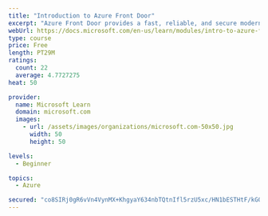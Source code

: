 ```yaml
---
title: "Introduction to Azure Front Door"
excerpt: "Azure Front Door provides a fast, reliable, and secure modern cloud content delivery network, integrated with intelligent threat protection."
webUrl: https://docs.microsoft.com/en-us/learn/modules/intro-to-azure-front-door/
type: course
price: Free
length: PT29M
ratings:
  count: 22
  average: 4.7727275
heat: 50

provider:
  name: Microsoft Learn
  domain: microsoft.com
  images:
    - url: /assets/images/organizations/microsoft.com-50x50.jpg
      width: 50
      height: 50

levels:
  - Beginner

topics:
  - Azure

secured: "co8SIRj0gR6vVn4VynMX+KhgyaY634nbTQtnIfl5rzU5xc/HN1bESTHtF/kGQTUFfK2asQiWxc8wqD23TISU8Cv8qwHx81RymFxbsLQ9doHpgYOweBQa4w9x3e2xGpu982MxusRB6PxlFKU92Jqc+aM7M+WWQ7ahxk+/zOgRLrEchAE77faxciUYQZlXWKjHhjzyhhaEe/gx0NQbAJn+d3/UZ9pvLSh2Ku2yVRDbLx3QZKo2Al9JLIxX3cC66Ygkpxq8m6brRwvoEeUt5TDY8W6gZT1g1WZ7G4wmY9im8guthvAzeqdK8hS+UyV4Bjbg5E9ix921TOpdI+UY1p35f5Y/pkkt0V6Sm1E4Ne+Ulgx6xrJ1LeTdvGuhosCTuncs7wdVsvGQ/n7jKWOMnmrXnEtPvVE9m+A/cJmRWYtl/O0=;Q4GyH4zZCp4LFS3krzgL3g=="
---
```


